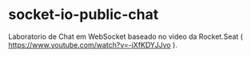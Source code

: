 # socket-io-public-chat
Laboratorio de Chat em WebSocket baseado no video da Rocket.Seat ( https://www.youtube.com/watch?v=-jXfKDYJJvo ).
